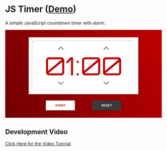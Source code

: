 # JS Timer ([Demo](http://softon.github.io/jstimer))

A simple JavaScript countdown timer with alarm.

![Screenshot](images/screenshot.png)

## Development Video

[Click Here for the Video Tutorial](https://youtu.be/xvfF1PMCh4A)